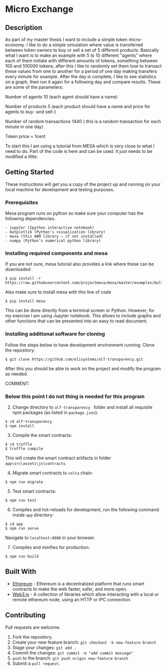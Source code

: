 # Micro Exchange

## Description

As part of my master thesis I want to include a simple token micro-economy. I like to do a simple simulation where value is transferred between token owners to buy or sell a set of 5 different products. Basically what I want is to make an example with 5 to 10 different "agents" where each of them initiate with different amounts of tokens, something between 100 and 100000 tokens, after this I like to randomly set them lose to transact these values from one to another for a period of one day making transfers every minute for example. After the day is complete, I like to see statistics on a graph, then run it again for a following day and compare results. These are some of the parameters:

Number of agents 10 (each agent should have a name)

Number of products 5 (each product should have a name and price for agents to buy -and sell-)

Number of random transactions 1440 ( this is a random transaction for each minute in one day)

Token price = 1cent

To start this I am using a tutorial from MESA which is very close to what I need to do. Part of the code is here and can be used. It just needs to be modified a little.


## Getting Started

These instructions will get you a copy of the project up and running on your local machine for development and testing purposes.

### Prerequisites

Mesa program runs on python so make sure your computer has the following dependencies. 

```
- jupyter (Ipython interactive notebook)
- matplotlib (Python’s visualization library)
- mesa (this ABM library – if not installed)
- numpy (Python’s numerical python library)
```
### Installing required components and mesa

If you are not sure, mesa tutorial also provides a link where these can be downloaded

```
$ pip install -r https://raw.githubusercontent.com/projectmesa/mesa/master/examples/boltzmann_wealth_model/requirements.txt
```
Also make sure to install mesa with this line of code

```
$ pip install mesa
```
This can be done directly from a terminal screen or Python. However, for my exercise I am using Jupyter notebook. This allows to include graphs and other functions that can be presented into an easy to read document. 

###  Installing additional software for cloning 

Follow the steps below to have development environment running:
Clone the repository:
```
$ git clone https://github.com/olisystems/alf-transparency.git
```
After this you should be able to work on the project and modify the program as needed. 

COMMENT:
### Below this point I do not thing is needed for this program

2. Change directory to `alf-transparency
` folder and install all requisite npm packages (as listed in `package.json`):
```
$ cd alf-transparency
$ npm install
```
3. Compile the smart contracts:
```
$ cd truffle
$ truffle compile
```
This will create the smart contract artifacts in folder `app\src\assets\js\contracts`.

4. Migrate smart contracts to `volta` chain:
```
$ npm run migrate
```

5. Test smart contracts:
```
$ npm run test
```

6. Compiles and hot-reloads for development, run the following command inside `app` directory:
```
$ cd app
$ npm run serve
```
Navigate to `localhost:8080` in your browser.

7. Compiles and minifies for production:
```
$ npm run build
```
## Built With

- [Ethereum](https://www.ethereum.org/) - Ethereum is a decentralized platform that runs smart contracts to make the web faster, safer, and more open.
- [Web3.js](https://web3js.readthedocs.io/en/v1.2.7/#web3-js-ethereum-javascript-api) - A collection of libraries which allow interacting with a local or remote ethereum node, using an HTTP or IPC connection.


## Contributing

Pull requests are welcome.

1. Fork the repository.
2. Create your new feature branch: `git checkout -b new-feature-branch`
3. Stage your changes: `git add .`
4. Commit the changes: `git commit -m "add commit message"`
5. `push` to the branch: `git push origin new-feature-branch`
6. Submit a `pull request`.
